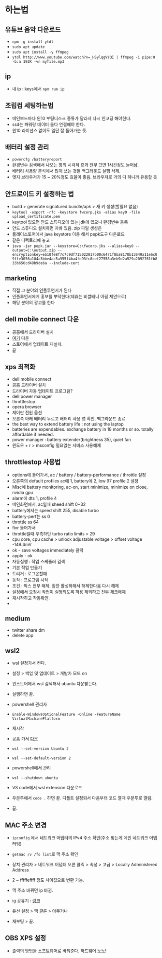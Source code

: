 # 하는법

## 유튜브 음악 다운로드

- `npm -g install ytdl`
- `sudo apt update`
- `sudo apt install -y ffmpeg`
- `ytdl http://www.youtube.com/watch?v=_HSylqgVYQI | ffmpeg -i pipe:0 -b:a 192K -vn myfile.mp3`

## ip

- 내 ip : keys에서 `npm run ip`

## 조립컴 세팅하는법

- 메인보드마다 윈10 부팅디스크 종류가 달라서 다시 인코딩 해야한다.
- ssd는 파워랑 데이터 둘다 연결해야 한다.
- 윈10 라이선스 없어도 일단 잘 돌아가는 듯.

## 배터리 설정 관리

- `powercfg /batteryreport`
- 환경변수 검색해서 나오는 창의 시각적 효과 전부 끄면 1시간정도 늘어남.
- 배터리 사용량 분석에서 많이 쓰는 것들 백그라운드 실행 삭제.
- 엣지 브라우저가 15 ~ 20%정도 효율이 좋음. 브라우저로 거의 다 하니까 유용할 듯

## 안드로이드 키 설정하는 법

- build > generate signatured bundle/apk > 새 키 생성(할필요 없음)
- `keytool -export -rfc -keystore fwcorp.jks -alias key0 -file upload_certificate.pem`
- keytool 없으면 안드 스튜디오에 있는 jdk에 있으니 환경변수 등록
- 안드 스튜디오 설치하면 자바 있음. zip 파일 생성은
- 플레이스토어에서 java keystore 이용 해서 pepk도구 다운로드
- 같은 디렉토리에 놓고 
- `java -jar pepk.jar --keystore=C:\fwcorp.jks --alias=key0 --output=C:\output.zip --encryptionkey=eb10fe8f7c7c9df715022017b00c6471f8ba8170b13049a11e6c09ffe3056a104a3bbe4ac5a955f4ba4fe93fc8cef27558a3eb9d2a529a2092761fb833b656cd48b9de6a --include-cert`

## marketing

- 직접 그 분야의 인플루언서가 된다
- 인플루언서에게 홍보를 부탁한다(제휴는 비쌀테니 어필 제안으로)
- 해당 분야의 광고를 한다

## dell mobile connect 다운

- 공홈에서 드라이버 설치
- [여기](https://www.windowslatest.com/2018/01/15/install-dell-mobile-connect-app-windows-10/?linkId=64176106) 다운
- 스토어에서 업데이트 재설치.
- 끝

## xps 최적화

- dell mobile connect
- 공홈 드라이버 설치
- 드라이버 자동 업데이트 프로그램?
- dell power manager
- throttlestop
- opera browser
- 제어판 전원 옵션
- 오른쪽 아래 배터리 누르고 배터리 사용 앱 확인, 백그라운드 종료
- the best way to extend battery life : not using the laptop
- batteries are expendables. exchange battery in 18 months or so. totally affordable if needed.
- power manager : battery extender(brightness 35), quiet fan
- 윈도우 + r > msconfig 필요없는 서비스 사용해제

## throttlestop 사용법

- options에 들어가서, ac / battery / battery-performance / throttle 설정
- 오른쪽의 default profiles ac에 1, battery에 2, low 97 profile 2 설정
- Misc에 battery monitoring, ac-on, start minimize, minimize on close, nvidia gpu
- alarm에 dts 1, profile 4
- 메인화면에서, ac일때 sheed shift 0~32
- battery에서는 speed shift 255, disable turbo
- battery-perf는 ss 0
- throttle ss 64
- fivr 들어가서
- throttle일때 우측하단 turbo ratio limits > 29
- cpu core, cpu cache > unlock adjustable voltage > offset voltage -149.4mV
- ok - save voltages immediately 클릭
- apply - ok
- 자동실행 : 작업 스케쥴러 검색
- 기본 작업 만들기
- 트리거 : 로그온할때
- 동작 : 프로그램 시작
- 조건 : 박스 전부 해제. 잠깐 활성화해서 해제한다음 다시 해제
- 설정에서 요청시 작업이 실행되도록 허용 제외하고 전부 체크해제
- 재시작하고 작동확인.
- 
## medium

- twitter share dm
- delete app

## wsl2

- wsl 설정가서 켠다.
- 설정 > 백업 및 업데이트 > 개발자 모드 on
- 윈스토어에서 wsl 검색해서 ubuntu 다운받는다.
- 실행하면 끝.

- powershell 관리자
- `Enable-WindowsOptionalFeature -Online -FeatureName VirtualMachinePlatform`
- 재시작
- 공홈 가서 [다운](https://docs.microsoft.com/ko-kr/windows/wsl/wsl2-kernel)
- `wsl --set-version Ubuntu 2`
- `wsl --set-default-version 2`
- powershell에서 관리
- `wsl --shutdown ubuntu`
- VS code에서 wsl extension 다운로드
- 우분투에서 `code .` 하면 끝. 디폴트 설정되서 다음부터 코드 열때 우분투로 열림.
- 끝.

## MAC 주소 변경

- `ipconfig` 에서 네트워크 어댑터의 IPv4 주소 확인(주소 맞는게 메인 네트워크 어댑터임)
- `getmac /v /fo list`로 맥 주소 확인
- 장치 관리자 > 네트워크 어댑터 오른 클릭 > 속성 > 고급 > Locally Administered Address
- 2 ~ fffffeffff 정도 사이값으로 변환 가능.
- 맥 주소 바뀌면 ip 바뀜.

- ig 공유기 : [링크](http://192.168.219.1/main.asp)
- 유선 설정 > 맥 클론 > 아무거나
- 재부팅 > 끝.

## OBS XPS 설정

- 출력의 방법을 소프트웨어로 바꿔준다. 하드웨어 노노!
